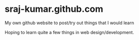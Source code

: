 sraj-kumar.github.com
=====================

My own github website to post/try out things that I would learn


Hoping to learn quite a few things in web design/development.